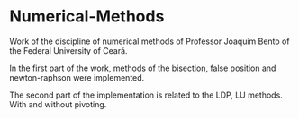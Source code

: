 # Numerical-Methods

Work of the discipline of numerical methods of Professor Joaquim Bento of the Federal University of Ceará. 

In the first part of the work, methods of the bisection, false position and newton-raphson were implemented.

The second part of the implementation is related to the LDP, LU methods. With and without pivoting.

